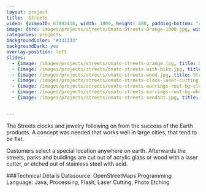 ```yaml
---
layout: project
title:  Streets
video: {vimeoID: 67002418, width: 1000, height: 480, padding-bottom: "48%"}
image: {src: images/projects/streets/Onato-Streets-Orange-1000.jpg, width: 1000, height: 1000}
categories: projects
backgroundColor: "#333333"
backgroundDark: yes
overlay-position: left
slides:
  - {image: /images/projects/streets/onato-streets-orange.jpg, title: Streets Clock Orange}
  - {image: /images/projects/streets/onato-streets-with-bike.jpg, title: Streets Clock with Bike}
  - {image: /images/projects/streets/onato-streets-wood.jpg, title: Streets Clock Wood}
  - {image: /images/projects/streets/onato-streets-clock-laser-cutting.jpg, title: Streets Clock Laser Cutter}
  - {image: /images/projects/streets/onato-streets-earrings-rust-bg-close.jpg, title: Streets Earrings Rust Closeup}
  - {image: /images/projects/streets/onato-streets-earrings-rust-bg-whole.jpg, title: Streets Earrings Rust}
  - {image: /images/projects/streets/onato-streets-oendant.jpg, title: Streets Pendant}


---
```

The Streets clocks and jewelry following on from the success of the Earth products. A concept was needed that works well in large cities, that tend to be flat. 

Customers select a special location anywhere on earth. Afterwards the streets, parks and buildings are cut out of acrylic glass or wood with a laser cutter, or etched out of stainless steel with acid.

###Technical Details
Datasource: OpenStreetMaps
Programming Language: Java, Processing, Flash, Laser Cutting, Photo Etching